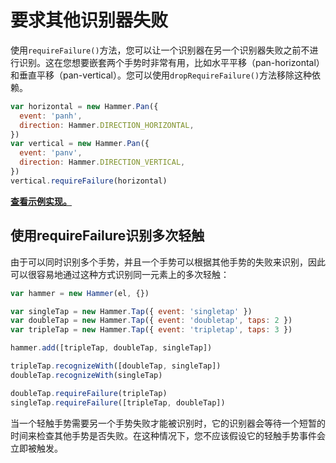 # 要求其他识别器失败

使用`requireFailure()`方法，您可以让一个识别器在另一个识别器失败之前不进行识别。这在您想要嵌套两个手势时非常有用，比如水平平移（pan-horizontal）和垂直平移（pan-vertical）。您可以使用`dropRequireFailure()`方法移除这种依赖。

```javascript
var horizontal = new Hammer.Pan({
  event: 'panh',
  direction: Hammer.DIRECTION_HORIZONTAL,
})
var vertical = new Hammer.Pan({
  event: 'panv',
  direction: Hammer.DIRECTION_VERTICAL,
})
vertical.requireFailure(horizontal)
```

[**查看示例实现。**](https://cdn.rawgit.com/hammerjs/hammer.js/master/tests/manual/nested.html)

## 使用requireFailure识别多次轻触

由于可以同时识别多个手势，并且一个手势可以根据其他手势的失败来识别，因此可以很容易地通过这种方式识别同一元素上的多次轻触：

```javascript
var hammer = new Hammer(el, {})

var singleTap = new Hammer.Tap({ event: 'singletap' })
var doubleTap = new Hammer.Tap({ event: 'doubletap', taps: 2 })
var tripleTap = new Hammer.Tap({ event: 'tripletap', taps: 3 })

hammer.add([tripleTap, doubleTap, singleTap])

tripleTap.recognizeWith([doubleTap, singleTap])
doubleTap.recognizeWith(singleTap)

doubleTap.requireFailure(tripleTap)
singleTap.requireFailure([tripleTap, doubleTap])
```

当一个轻触手势需要另一个手势失败才能被识别时，它的识别器会等待一个短暂的时间来检查其他手势是否失败。在这种情况下，您不应该假设它的轻触手势事件会立即被触发。
